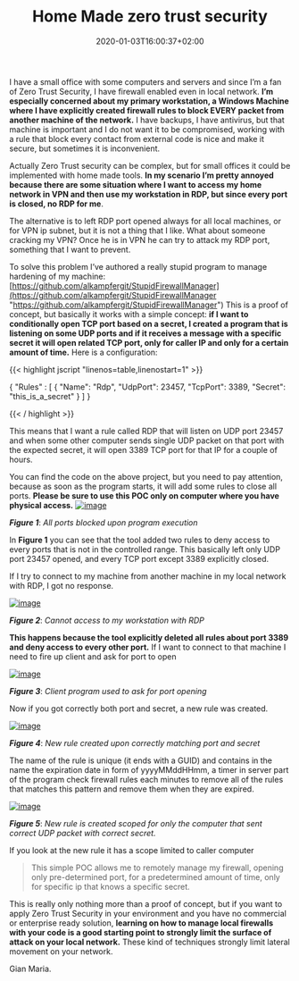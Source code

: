 ﻿---
title: "Home Made zero trust security"
description: ""
date: 2020-01-03T16:00:37+02:00
draft: false
tags: [Zero Trust Security]
categories: [security]
---
I have a small office with some computers and servers and since I’m a fan of Zero Trust Security, I have firewall enabled even in local network.  **I’m especially concerned about my primary workstation, a Windows Machine where I have explicitly created firewall rules to block EVERY packet from another machine of the network.** I have backups, I have antivirus, but that machine is important and I do not want it to be compromised, working with a rule that block every contact from external code is nice and make it secure, but sometimes it is inconvenient.

Actually Zero Trust security can be complex, but for small offices it could be implemented with home made tools.  **In my scenario I’m pretty annoyed because there are some situation where I want to access my home network in VPN and then use my workstation in RDP, but since every port is closed, no RDP for me**.

The alternative is to left RDP port opened always for all local machines, or for VPN ip subnet, but it is not a thing that I like. What about someone cracking my VPN? Once he is in VPN he can try to attack my RDP port, something that I want to prevent.

To solve this problem I’ve authored a really stupid program to manage hardening of my machine: [https://github.com/alkampfergit/StupidFirewallManager](https://github.com/alkampfergit/StupidFirewallManager "https://github.com/alkampfergit/StupidFirewallManager") This is a proof of concept, but basically it works with a simple concept:  **if I want to conditionally open TCP port based on a secret, I created a program that is listening on some UDP ports and if it receives a message with a specific secret it will open related TCP port, only for caller IP and only for a certain amount of time.** Here is a configuration:

{{< highlight jscript "linenos=table,linenostart=1" >}}


{
  "Rules" : [
    {
      "Name": "Rdp",
      "UdpPort": 23457,
      "TcpPort": 3389,
      "Secret": "this_is_a_secret"
    }
 ]
}

{{< / highlight >}}

This means that I want a rule called RDP that will listen on UDP port 23457 and when some other computer sends single UDP packet on that port with the expected secret, it will open 3389 TCP port for that IP for a couple of hours.

You can find the code on the above project, but you need to pay attention, because as soon as the program starts, it will add some rules to close all ports.  **Please be sure to use this POC only on computer where you have physical access.** [![image](http://www.codewrecks.com/blog/wp-content/uploads/2020/01/image_thumb.png "image")](http://www.codewrecks.com/blog/wp-content/uploads/2020/01/image.png)

 ***Figure 1***: *All ports blocked upon program execution*

In  **Figure 1** you can see that the tool added two rules to deny access to every ports that is not in the controlled range. This basically left only UDP port 23457 opened, and every TCP port except 3389 explicitly closed.

If I try to connect to my machine from another machine in my local network with RDP, I got no response.

[![image](http://www.codewrecks.com/blog/wp-content/uploads/2020/01/image_thumb-1.png "image")](http://www.codewrecks.com/blog/wp-content/uploads/2020/01/image-1.png)

 ***Figure 2***: *Cannot access to my workstation with RDP*

 **This happens because the tool explicitly deleted all rules about port 3389 and deny access to every other port.** If I want to connect to that machine I need to fire up client and ask for port to open

[![image](http://www.codewrecks.com/blog/wp-content/uploads/2020/01/image_thumb-2.png "image")](http://www.codewrecks.com/blog/wp-content/uploads/2020/01/image-2.png)

 ***Figure 3***: *Client program used to ask for port opening*

Now if you got correctly both port and secret, a new rule was created.

[![image](http://www.codewrecks.com/blog/wp-content/uploads/2020/01/image_thumb-3.png "image")](http://www.codewrecks.com/blog/wp-content/uploads/2020/01/image-3.png)

 ***Figure 4***: *New rule created upon correctly matching port and secret*

The name of the rule is unique (it ends with a GUID) and contains in the name the expiration date in form of yyyyMMddHHmm, a timer in server part of the program check firewall rules each minutes to remove all of the rules that matches this pattern and remove them when they are expired.

[![image](http://www.codewrecks.com/blog/wp-content/uploads/2020/01/image_thumb-4.png "image")](http://www.codewrecks.com/blog/wp-content/uploads/2020/01/image-4.png)

 ***Figure 5***: *New rule is created scoped for only the computer that sent correct UDP packet with correct secret.*

If you look at the new rule it has a scope limited to caller computer

> This simple POC allows me to remotely manage my firewall, opening only pre-determined port, for a predetermined amount of time, only for specific ip that knows a specific secret.

This is really only nothing more than a proof of concept, but if you want to apply Zero Trust Security in your environment and you have no commercial or enterprise ready solution, **learning on how to manage local firewalls with your code is a good starting point to strongly limit the surface of attack on your local network.** These kind of techniques strongly limit lateral movement on your network.

Gian Maria.
